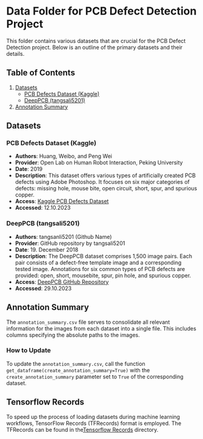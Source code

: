 # Data Folder for PCB Defect Detection Project

This folder contains various datasets that are crucial for the PCB Defect Detection project. Below is an outline of the primary datasets and their details.

## Table of Contents

1. [Datasets](#datasets)
    - [PCB Defects Dataset (Kaggle)](#pcb-defects-dataset-kaggle)
    - [DeepPCB (tangsali5201)](#deeppcb-tangsali5201)
2. [Annotation Summary](#annotation-summary)

## Datasets

### PCB Defects Dataset (Kaggle)

- **Authors**: Huang, Weibo, and Peng Wei
- **Provider**: Open Lab on Human Robot Interaction, Peking University 
- **Date**: 2019
- **Description**: This dataset offers various types of artificially created PCB defects using Adobe Photoshop. It focuses on six major categories of defects: missing hole, mouse bite, open circuit, short, spur, and spurious copper.
- **Access**: [Kaggle PCB Defects Dataset](https://www.kaggle.com/datasets/akhatova/pcb-defects/data)
- **Accessed**: 12.10.2023 

### DeepPCB (tangsali5201)

- **Authors**: tangsanli5201 (Github Name)
- **Provider**: GitHub repository by tangsali5201
- **Date**: 19. December 2018
- **Description**: The DeepPCB dataset comprises 1,500 image pairs. Each pair consists of a defect-free template image and a corresponding tested image. Annotations for six common types of PCB defects are provided: open, short, mousebite, spur, pin hole, and spurious copper.
- **Access**: [DeepPCB GitHub Repository](https://github.com/tangsanli5201/DeepPCB)
- **Accessed**: 29.10.2023 

## Annotation Summary

The `annotation_summary.csv` file serves to consolidate all relevant information for the images from each dataset into a single file. This includes columns specifying the absolute paths to the images.

### How to Update

To update the `annotation_summary.csv`, call the function `get_dataframe(create_annotation_summary=True)` with the `create_annotation_summary` parameter set to `True` of the corresponding dataset.

## Tensorflow Records

To speed up the process of loading datasets during machine learning workflows, TensorFlow Records (TFRecords) format is employed. The TFRecords can be found in the[Tensorflow Records](data/tensorflow_records) directory.
